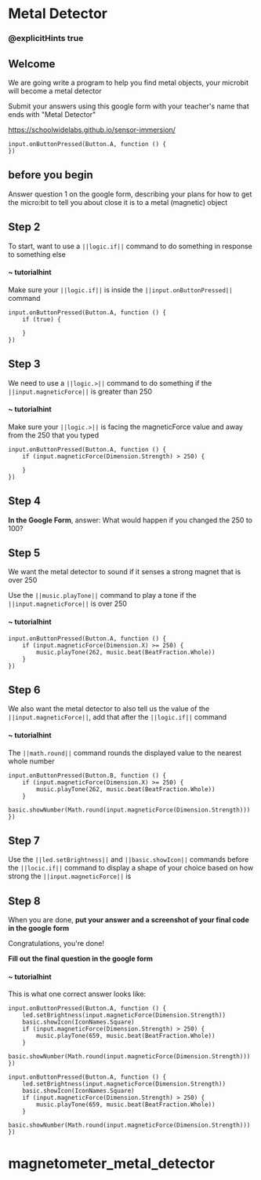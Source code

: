 # Metal Detector
### @explicitHints true
 
## Welcome
 
We are going write a program to help you find metal objects, your microbit will become a metal detector
 
Submit your answers using this google form with your teacher's name that ends with "Metal Detector"
 
https://schoolwidelabs.github.io/sensor-immersion/ 
 
```template
input.onButtonPressed(Button.A, function () {
})
```
 
## before you begin
 
Answer question 1 on the google form, describing your plans for how to get the micro:bit to tell you about close it is to a metal (magnetic) object
 
## Step 2
 
To start, want to use a ``||logic.if||`` command to do something in response to something else
 
#### ~ tutorialhint
Make sure your ``||logic.if||`` is inside the ``||input.onButtonPressed||`` command
 
```blocks
input.onButtonPressed(Button.A, function () {
    if (true) {
        
    }
})
```
 
## Step 3
We need to use a ``||logic.>||`` command to do something if the ``||input.magneticForce||`` is greater than 250
 
#### ~ tutorialhint
Make sure your ``||logic.>||`` is facing the magneticForce value and away from the 250 that you typed
 
```blocks
input.onButtonPressed(Button.A, function () {
    if (input.magneticForce(Dimension.Strength) > 250) {
        
    }
})
```
## Step 4
**In the Google Form**, answer: What would happen if you changed the 250 to 100? 
 
 
## Step 5
We want the metal detector to sound if it senses a strong magnet that is over 250
 
Use the ``||music.playTone||`` command to play a tone if the ``||input.magneticForce||`` is over 250
 
#### ~ tutorialhint
```blocks
input.onButtonPressed(Button.A, function () {
    if (input.magneticForce(Dimension.X) >= 250) {
        music.playTone(262, music.beat(BeatFraction.Whole))
    }
})
```
## Step 6
We also want the metal detector to also tell us the value of the ``||input.magneticForce||``, add that after the ``||logic.if||`` command
 
#### ~ tutorialhint
The ``||math.round||`` command rounds the displayed value to the nearest whole number
 
```blocks
input.onButtonPressed(Button.B, function () {
    if (input.magneticForce(Dimension.X) >= 250) {
        music.playTone(262, music.beat(BeatFraction.Whole))
    }
    basic.showNumber(Math.round(input.magneticForce(Dimension.Strength)))
})
```
## Step 7
 
Use the ``||led.setBrightness||`` and ``||basic.showIcon||`` commands before the ``||locic.if||`` command to display a shape of your choice based on how strong the ``||input.magneticForce||`` is
 
## Step 8
 
When you are done, **put your answer and a screenshot of your final code in the google form**
 
Congratulations, you're done!
 
**Fill out the final question in the google form**
 
#### ~ tutorialhint
This is what one correct answer looks like:
```blocks
input.onButtonPressed(Button.A, function () {
    led.setBrightness(input.magneticForce(Dimension.Strength))
    basic.showIcon(IconNames.Square)
    if (input.magneticForce(Dimension.Strength) > 250) {
        music.playTone(659, music.beat(BeatFraction.Whole))
    }
    basic.showNumber(Math.round(input.magneticForce(Dimension.Strength)))
})
```
 
```ghost
input.onButtonPressed(Button.A, function () {
    led.setBrightness(input.magneticForce(Dimension.Strength))
    basic.showIcon(IconNames.Square)
    if (input.magneticForce(Dimension.Strength) > 250) {
        music.playTone(659, music.beat(BeatFraction.Whole))
    }
    basic.showNumber(Math.round(input.magneticForce(Dimension.Strength)))
})
```
  # magnetometer_metal_detector
